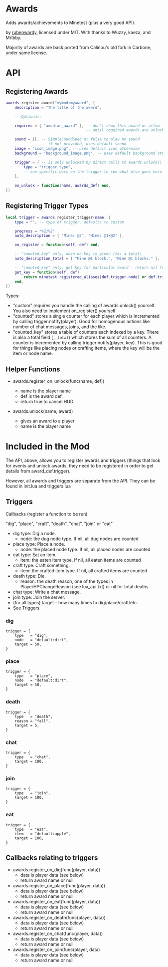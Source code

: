 # Awards

Adds awards/achievements to Minetest (plus a very good API).

by [rubenwardy](https://rubenwardy.com), licensed under MIT.
With thanks to Wuzzy, kaeza, and MrIbby.

Majority of awards are back ported from Calinou's old fork in Carbone, under same license.

# API

## Registering Awards

```lua
awards.register_award("mymod:myaward", {
	description = "The title of the award",

	-- Optional:

	requires = { "amod:an_award" }, -- don't show this award or allow it to be unlocked
									-- until required awards are unlocked

	sound = {}, -- SimpleSoundSpec or false to play no sound
	            -- if not provided, uses default sound
	image = "icon_image.png", -- uses default icon otherwise
	background = "background_image.png", -- uses default background otherwise

	trigger = { -- is only unlocked by direct calls to awards.unlock() otherwise
		type = "trigger_type",
		-- see specific docs on the trigger to see what else goes here
	},
	
	on_unlock = function(name, awards_def) end,
})
```

## Registering Trigger Types

```lua
local trigger = awards.register_trigger(name, {
	type = "", -- type of trigger, defaults to custom

	progress = "%2/%2"
	auto_description = { "Mine: @2", "Mine: @1×@2" },

	on_register = function(self, def) end,

	-- "counted_key" only, when no key is given (ie: a total)
	auto_description_total = { "Mine @1 block.", "Mine @1 blocks." },

	-- "counted_key" only, get key for particular award - return nil for a total
	get_key = function(self, def)
		return minetest.registered_aliases[def.trigger.node] or def.trigger.node
	end,
})
```

Types:

* "custom" requires you handle the calling of awards.unlock() yourself. You also
  need to implement on_register() yourself.
* "counted" stores a single counter for each player which is incremented by calling
  trigger:notify(player). Good for homogenous actions like number of chat messages,
  joins, and the like.
* "counted_key" stores a table of counters each indexed by a key. There is also
  a total field (`__total`) which stores the sum of all counters. A counter is
  incremented by calling trigger:notify(player, key). This is good for things like
  placing nodes or crafting items, where the key will be the item or node name.


## Helper Functions

* awards.register_on_unlock(func(name, def))
	* name is the player name
	* def is the award def.
	* return true to cancel HUD

* awards.unlock(name, award)
	* gives an award to a player
	* name is the player name

# Included in the Mod

The API, above, allows you to register awards
and triggers (things that look for events and unlock awards, they need
to be registered in order to get details from award_def.trigger).

However, all awards and triggers are separate from the API.
They can be found in init.lua and triggers.lua

## Triggers

Callbacks (register a function to be run)

"dig", "place", "craft", "death", "chat", "join" or "eat"
* dig type: Dig a node.
	* node: the dug node type. If nil, all dug nodes are counted
* place type: Place a node.
	* node: the placed node type. If nil, all placed nodes are counted
* eat type: Eat an item.
	* item: the eaten item type. If nil, all eaten items are counted
* craft type: Craft something.
	* item: the crafted item type. If nil, all crafted items are counted
* death type: Die.
	* reason: the death reason, one of the types in PlayerHPChangeReason (see lua_api.txt)
				or nil for total deaths.
* chat type: Write a chat message.
* join type: Join the server.
* (for all types) target - how many times to dig/place/craft/etc.
* See Triggers

### dig

	trigger = {
		type   = "dig",
		node   = "default:dirt",
		target = 50,
	}

### place

	trigger = {
		type   = "place",
		node   = "default:dirt",
		target = 50,
	}

### death

	trigger = {
		type   = "death",
		reason = "fall",
		target = 5,
	}

### chat

	trigger = {
		type   = "chat",
		target = 100,
	}

### join

	trigger = {
		type   = "join",
		target = 100,
	}

### eat

	trigger = {
		type   = "eat",
		item   = "default:apple",
		target = 100,
	}

## Callbacks relating to triggers

* awards.register_on_dig(func(player, data))
	* data is player data (see below)
	* return award name or null
* awards.register_on_place(func(player, data))
	* data is player data (see below)
	* return award name or null
* awards.register_on_eat(func(player, data))
	* data is player data (see below)
	* return award name or null
* awards.register_on_death(func(player, data))
	* data is player data (see below)
	* return award name or null
* awards.register_on_chat(func(player, data))
	* data is player data (see below)
	* return award name or null
* awards.register_on_join(func(player, data)
	* data is player data (see below)
	* return award name or null
